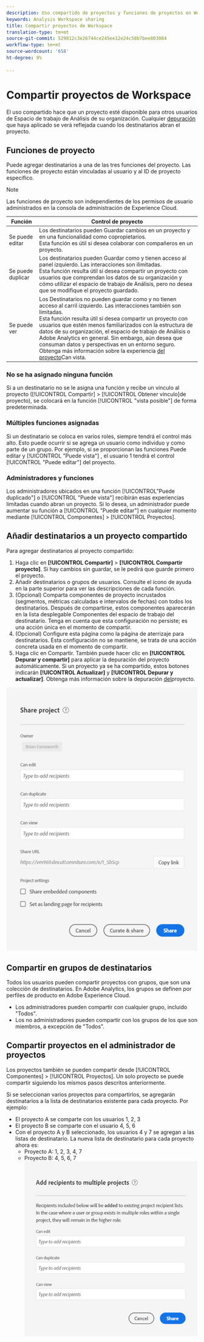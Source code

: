 ```yaml
---
description: Uso compartido de proyectos y funciones de proyectos en Workspace
keywords: Analysis Workspace sharing
title: Compartir proyectos de Workspace
translation-type: tm+mt
source-git-commit: 529812c3e26744ce245ee12e24c58b7bee803084
workflow-type: tm+mt
source-wordcount: '658'
ht-degree: 9%

---
```



# Compartir proyectos de Workspace

El uso compartido hace que un proyecto esté disponible para otros usuarios de Espacio de trabajo de Análisis de su organización. Cualquier [depuración](curate.md) que haya aplicado se verá reflejada cuando los destinatarios abran el proyecto.

## Funciones de proyecto

Puede agregar destinatarios a una de las tres funciones del proyecto. Las funciones de proyecto están vinculadas al usuario y al ID de proyecto específico.

>[!NOTE]
> Las funciones de proyecto son independientes de los permisos de usuario administrados en la consola de administración de Experience Cloud.

| Función | Control de proyecto |
|---|---|
| Se puede editar | Los destinatarios pueden Guardar cambios en un proyecto y en una funcionalidad como copropietarios.<br>Esta función es útil si desea colaborar con compañeros en un proyecto. |
| Se puede duplicar | Los destinatarios pueden Guardar como y tienen acceso al panel izquierdo. Las interacciones son ilimitadas.<br>Esta función resulta útil si desea compartir un proyecto con usuarios que comprendan los datos de su organización y cómo utilizar el espacio de trabajo de Análisis, pero no desea que se modifique el proyecto guardado. |
| Se puede ver | Los Destinatarios no pueden guardar como y no tienen acceso al carril izquierdo. Las interacciones también son limitadas.<br>Esta función resulta útil si desea compartir un proyecto con usuarios que estén menos familiarizados con la estructura de datos de su organización, el espacio de trabajo de Análisis o Adobe Analytics en general. Sin embargo, aún desea que consuman datos y perspectivas en un entorno seguro.<br>Obtenga más información sobre la experiencia [del proyecto](/help/analyze/analysis-workspace/curate-share/view-only-projects.md)Can vista. |

### No se ha asignado ninguna función

Si a un destinatario no se le asigna una función y recibe un vínculo al proyecto ([!UICONTROL Compartir] > [!UICONTROL Obtener vínculo]de proyecto), se colocará en la función [!UICONTROL &quot;vista posible&quot;] de forma predeterminada.

### Múltiples funciones asignadas

Si un destinatario se coloca en varios roles, siempre tendrá el control más alto. Esto puede ocurrir si se agrega un usuario como individuo y como parte de un grupo. Por ejemplo, si se proporcionan las funciones Puede editar y [!UICONTROL &quot;Puede vista&quot;] , el usuario 1 tendrá el control [!UICONTROL &quot;Puede editar&quot;] del proyecto.

### Administradores y funciones

Los administradores ubicados en una función [!UICONTROL&quot;Puede duplicado&quot;] o [!UICONTROL &quot;Puede vista&quot;] recibirán esas experiencias limitadas cuando abran un proyecto. Si lo desea, un administrador puede aumentar su función a [!UICONTROL &quot;Puede editar&quot;] en cualquier momento mediante [!UICONTROL Componentes] > [!UICONTROL Proyectos].

## Añadir destinatarios a un proyecto compartido

Para agregar destinatarios al proyecto compartido:

1. Haga clic en **[!UICONTROL Compartir]** > **[!UICONTROL Compartir proyecto]**.
Si hay cambios sin guardar, se le pedirá que guarde primero el proyecto.
1. Añadir destinatarios o grupos de usuarios.
Consulte el icono de ayuda en la parte superior para ver las descripciones de cada función.
1. (Opcional) Comparta componentes de proyecto incrustados (segmentos, métricas calculadas e intervalos de fechas) con todos los destinatarios.
Después de compartirse, estos componentes aparecerán en la lista desplegable Componentes del espacio de trabajo del destinatario. Tenga en cuenta que esta configuración no persiste; es una acción única en el momento de compartir.
1. (Opcional) Configure esta página como la página de aterrizaje para destinatarios.
Esta configuración no se mantiene, se trata de una acción concreta usada en el momento de compartir.
1. Haga clic en Compartir.
También puede hacer clic en **[!UICONTROL Depurar y compartir]** para aplicar la depuración del proyecto automáticamente. Si un proyecto ya se ha compartido, estos botones indicarán **[!UICONTROL Actualizar]** y **[!UICONTROL Depurar y actualizar]**. Obtenga más información sobre la depuración [del](https://docs.adobe.com/content/help/es-ES/analytics/analyze/analysis-workspace/curate-share/curate.html)proyecto.

![](assets/share-proj-modal.png)

## Compartir en grupos de destinatarios

Todos los usuarios pueden compartir proyectos con grupos, que son una colección de destinatarios. En Adobe Analytics, los grupos se definen por perfiles de producto en Adobe Experience Cloud.

* Los administradores pueden compartir con cualquier grupo, incluido &quot;Todos&quot;.
* Los no administradores pueden compartir con los grupos de los que son miembros, a excepción de &quot;Todos&quot;.

## Compartir proyectos en el administrador de proyectos

Los proyectos también se pueden compartir desde [!UICONTROL Componentes] > [!UICONTROL Proyectos]. Un solo proyecto se puede compartir siguiendo los mismos pasos descritos anteriormente.

Si se seleccionan varios proyectos para compartirlos, se agregarán destinatarios a la lista de destinatarios existente para cada proyecto. Por ejemplo:

* El proyecto A se comparte con los usuarios 1, 2, 3
* El proyecto B se comparte con el usuario 4, 5, 6
* Con el proyecto A y B seleccionado, los usuarios 4 y 7 se agregan a las listas de destinatario. La nueva lista de destinatario para cada proyecto ahora es:
   * Proyecto A: 1, 2, 3, 4, 7
   * Proyecto B: 4, 5, 6, 7
   ![](assets/mult-proj-sharing.png)
